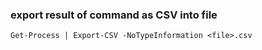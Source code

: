 ### export result of command as CSV into file
```
Get-Process | Export-CSV -NoTypeInformation <file>.csv
```

